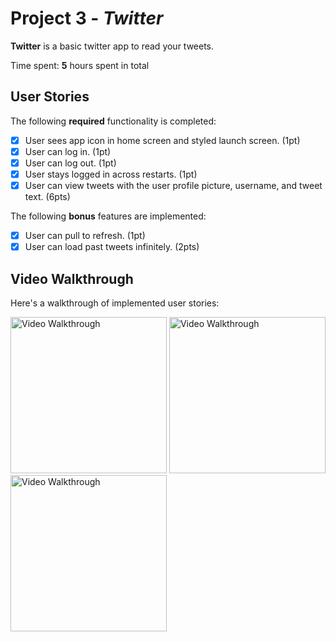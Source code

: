 # Project 3 - *Twitter*

**Twitter** is a basic twitter app to read your tweets.

Time spent: **5** hours spent in total

## User Stories

The following **required** functionality is completed:

- [x] User sees app icon in home screen and styled launch screen. (1pt)
- [x] User can log in. (1pt)
- [x] User can log out. (1pt)
- [x] User stays logged in across restarts. (1pt)
- [x] User can view tweets with the user profile picture, username, and tweet text. (6pts)

The following **bonus** features are implemented:

- [x] User can pull to refresh. (1pt)
- [x] User can load past tweets infinitely. (2pts)

## Video Walkthrough

Here's a walkthrough of implemented user stories:

<img src='https://media.giphy.com/media/vySUnbT2no8rPqDh4n/giphy.gif' title='Video Walkthrough' width='250' alt='Video Walkthrough' />
<img src='https://media.giphy.com/media/IR7RFyy84j7YdXRUEJ/giphy.gif' title='Video Walkthrough' width='250' alt='Video Walkthrough' />
<img src='https://media.giphy.com/media/1JH5yDYHrXrtKFKFvb/giphy.gif' title='Video Walkthrough' width='250' alt='Video Walkthrough' />

